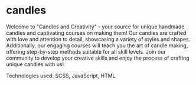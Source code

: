 # candles

Welcome to "Candles and Creativity" - your source for unique handmade candles and captivating courses on making them! Our candles are crafted with love and attention to detail, showcasing a variety of styles and shapes. Additionally, our engaging courses will teach you the art of candle making, offering step-by-step methods suitable for all skill levels. Join our community to develop your creative skills and enjoy the process of crafting unique candles with us!

Technologies used: SCSS, JavaScript, HTML
